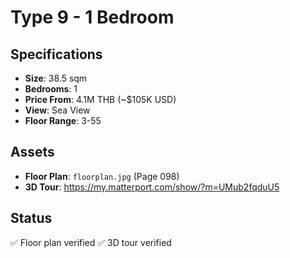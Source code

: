 # Type 9 - 1 Bedroom

## Specifications
- **Size**: 38.5 sqm
- **Bedrooms**: 1
- **Price From**: 4.1M THB (~$105K USD)
- **View**: Sea View
- **Floor Range**: 3-55

## Assets
- **Floor Plan**: `floorplan.jpg` (Page 098)
- **3D Tour**: https://my.matterport.com/show/?m=UMub2fqduU5

## Status
✅ Floor plan verified
✅ 3D tour verified
